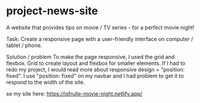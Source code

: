 # project-news-site

A website that provides tips on movie / TV series - for a perfect movie night!

Task:
Create a responsive page with a user-friendly interface on computer / tablet / phone.

Solution / problem
To make the page responsive, I used the grid and flexbox. 
Grid to create layout and flexbox for smaller elements. 
If I had to redo my project, I would read more about responsive design + "position: fixed".
I use "position: fixed" on my navbar and I had problem to get it to respond to the width of the site.



se my site here:
https://jsfrulle-movie-night.netlify.app/


